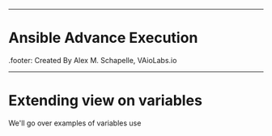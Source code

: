 
---

# Ansible Advance Execution

.footer: Created By Alex M. Schapelle, VAioLabs.io

---

# Extending view on variables

We'll go over examples of variables use
